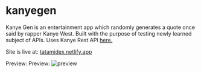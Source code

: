 # kanyegen
Kanye Gen is an entertainment app which randomly generates a quote once said by rapper Kanye West. Built with the purpose of testing newly learned subject of APIs. Uses Kanye Rest API [here.](https://kanye.rest/)

Site is live at: [tatamidex.netlify.app](https://kanyegen.netlify.app)

Preview:
Preview: ![preview](imgs/previewKG.PNG)

